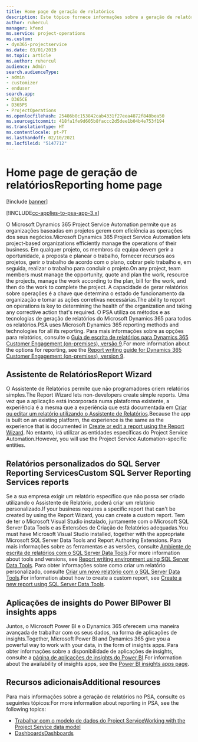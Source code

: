 ```yaml
---
title: Home page de geração de relatórios
description: Este tópico fornece informações sobre a geração de relatórios no Dynamics 365 Project Service Automation.
author: ruhercul
manager: kfend
ms.service: project-operations
ms.custom:
- dyn365-projectservice
ms.date: 03/01/2019
ms.topic: article
ms.author: ruhercul
audience: Admin
search.audienceType:
- admin
- customizer
- enduser
search.app:
- D365CE
- D365PS
- ProjectOperations
ms.openlocfilehash: 25486b0c153842cab4331f27eea4872f848bea50
ms.sourcegitcommit: 418fa1fe9d605b8faccc2d5dee1b04b4e753f194
ms.translationtype: HT
ms.contentlocale: pt-PT
ms.lasthandoff: 02/10/2021
ms.locfileid: "5147712"
---
```

# <a name="reporting-home-page"></a><span data-ttu-id="1105b-103">Home page de geração de relatórios</span><span class="sxs-lookup"><span data-stu-id="1105b-103">Reporting home page</span></span>

[!include [banner](../includes/psa-now-project-operations.md)]

[!INCLUDE[cc-applies-to-psa-app-3.x](../includes/cc-applies-to-psa-app-3x.md)]

<span data-ttu-id="1105b-104">O Microsoft Dynamics 365 Project Service Automation permite que as organizações baseadas em projetos gerem com eficiência as operações dos seus negócios.</span><span class="sxs-lookup"><span data-stu-id="1105b-104">Microsoft Dynamics 365 Project Service Automation lets project-based organizations efficiently manage the operations of their business.</span></span> <span data-ttu-id="1105b-105">Em qualquer projeto, os membros da equipa devem gerir a oportunidade, a proposta e planear o trabalho, fornecer recursos aos projetos, gerir o trabalho de acordo com o plano, cobrar pelo trabalho e, em seguida, realizar o trabalho para concluir o projeto.</span><span class="sxs-lookup"><span data-stu-id="1105b-105">On any project, team members must manage the opportunity, quote and plan the work, resource the projects, manage the work according to the plan, bill for the work, and then do the work to complete the project.</span></span> <span data-ttu-id="1105b-106">A capacidade de gerar relatórios sobre operações é a chave que determina o estado de funcionamento da organização e tomar as ações corretivas necessárias.</span><span class="sxs-lookup"><span data-stu-id="1105b-106">The ability to report on operations is key to determining the health of the organization and taking any corrective action that's required.</span></span> <span data-ttu-id="1105b-107">O PSA utiliza os métodos e as tecnologias de geração de relatórios do Microsoft Dynamics 365 para todos os relatórios.</span><span class="sxs-lookup"><span data-stu-id="1105b-107">PSA uses Microsoft Dynamics 365 reporting methods and technologies for all its reporting.</span></span> <span data-ttu-id="1105b-108">Para mais informações sobre as opções para relatórios, consulte o [Guia de escrita de relatórios para Dynamics 365 Customer Engagement (on-premises), versão 9](https://docs.microsoft.com/dynamics365/customerengagement/on-premises/analytics/reporting-analytics-with-dynamics-365).</span><span class="sxs-lookup"><span data-stu-id="1105b-108">For more information about the options for reporting, see the [Report writing guide for Dynamics 365 Customer Engagement (on-premises), version 9](https://docs.microsoft.com/dynamics365/customerengagement/on-premises/analytics/reporting-analytics-with-dynamics-365).</span></span>

## <a name="report-wizard"></a><span data-ttu-id="1105b-109">Assistente de Relatórios</span><span class="sxs-lookup"><span data-stu-id="1105b-109">Report Wizard</span></span>

<span data-ttu-id="1105b-110">O Assistente de Relatórios permite que não programadores criem relatórios simples.</span><span class="sxs-lookup"><span data-stu-id="1105b-110">The Report Wizard lets non-developers create simple reports.</span></span> <span data-ttu-id="1105b-111">Uma vez que a aplicação está incorporada numa plataforma existente, a experiência é a mesma que a experiência que está documentada em [Criar ou editar um relatório utilizando o Assistente de Relatórios](https://docs.microsoft.com/dynamics365/customerengagement/on-premises/basics/create-edit-copy-report-wizard).</span><span class="sxs-lookup"><span data-stu-id="1105b-111">Because the app is built on an existing platform, the experience is the same as the experience that is documented in [Create or edit a report using the Report Wizard](https://docs.microsoft.com/dynamics365/customerengagement/on-premises/basics/create-edit-copy-report-wizard).</span></span> <span data-ttu-id="1105b-112">No entanto, irá utilizar as entidades específicas do Project Service Automation.</span><span class="sxs-lookup"><span data-stu-id="1105b-112">However, you will use the Project Service Automation-specific entities.</span></span>

## <a name="custom-sql-server-reporting-services-reports"></a><span data-ttu-id="1105b-113">Relatórios personalizados do SQL Server Reporting Services</span><span class="sxs-lookup"><span data-stu-id="1105b-113">Custom SQL Server Reporting Services reports</span></span>

<span data-ttu-id="1105b-114">Se a sua empresa exigir um relatório específico que não possa ser criado utilizando o Assistente de Relatório, poderá criar um relatório personalizado.</span><span class="sxs-lookup"><span data-stu-id="1105b-114">If your business requires a specific report that can't be created by using the Report Wizard, you can create a custom report.</span></span> <span data-ttu-id="1105b-115">Tem de ter o Microsoft Visual Studio instalado, juntamente com o Microsoft SQL Server Data Tools e as Extensões de Criação de Relatórios adequadas.</span><span class="sxs-lookup"><span data-stu-id="1105b-115">You must have Microsoft Visual Studio installed, together with the appropriate Microsoft SQL Server Data Tools and Report Authoring Extensions.</span></span> <span data-ttu-id="1105b-116">Para mais informações sobre as ferramentas e as versões, consulte [Ambiente de escrita de relatórios com o SQL Server Data Tools](https://docs.microsoft.com/dynamics365/customerengagement/on-premises/analytics/report-writing-environment-using-sql-server-data-tools).</span><span class="sxs-lookup"><span data-stu-id="1105b-116">For more information about tools and versions, see [Report writing environment using SQL Server Data Tools](https://docs.microsoft.com/dynamics365/customerengagement/on-premises/analytics/report-writing-environment-using-sql-server-data-tools).</span></span> <span data-ttu-id="1105b-117">Para obter informações sobre como criar um relatório personalizado, consulte [Criar um novo relatório com o SQL Server Data Tools](https://docs.microsoft.com/dynamics365/customerengagement/on-premises/analytics/create-a-new-report-using-sql-server-data-tools).</span><span class="sxs-lookup"><span data-stu-id="1105b-117">For information about how to create a custom report, see [Create a new report using SQL Server Data Tools](https://docs.microsoft.com/dynamics365/customerengagement/on-premises/analytics/create-a-new-report-using-sql-server-data-tools).</span></span>

## <a name="power-bi-insights-apps"></a><span data-ttu-id="1105b-118">Aplicações de insights do Power BI</span><span class="sxs-lookup"><span data-stu-id="1105b-118">Power BI insights apps</span></span>

<span data-ttu-id="1105b-119">Juntos, o Microsoft Power BI e o Dynamics 365 oferecem uma maneira avançada de trabalhar com os seus dados, na forma de aplicações de insights.</span><span class="sxs-lookup"><span data-stu-id="1105b-119">Together, Microsoft Power BI and Dynamics 365 give you a powerful way to work with your data, in the form of insights apps.</span></span> <span data-ttu-id="1105b-120">Para obter informações sobre a disponibilidade de aplicações de insights, consulte a [página de aplicações de insights do Power BI](https://powerbi.microsoft.com/power-bi-insights-apps/).</span><span class="sxs-lookup"><span data-stu-id="1105b-120">For information about the availability of insights apps, see the [Power BI insights apps page](https://powerbi.microsoft.com/power-bi-insights-apps/).</span></span>


## <a name="additional-resources"></a><span data-ttu-id="1105b-121">Recursos adicionais</span><span class="sxs-lookup"><span data-stu-id="1105b-121">Additional resources</span></span>
<span data-ttu-id="1105b-122">Para mais informações sobre a geração de relatórios no PSA, consulte os seguintes tópicos:</span><span class="sxs-lookup"><span data-stu-id="1105b-122">For more information about reporting in PSA, see the following topics:</span></span>

- [<span data-ttu-id="1105b-123">Trabalhar com o modelo de dados do Project Service</span><span class="sxs-lookup"><span data-stu-id="1105b-123">Working with the Project Service data model</span></span>](reports-working-project-service-data-model.md)
- [<span data-ttu-id="1105b-124">Dashboards</span><span class="sxs-lookup"><span data-stu-id="1105b-124">Dashboards</span></span>](reports-dashboards.md)

